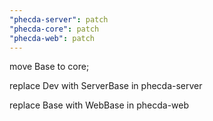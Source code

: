 ```yaml
---
"phecda-server": patch
"phecda-core": patch
"phecda-web": patch
---
```


move Base to core;

replace Dev with ServerBase in phecda-server

replace Base with WebBase in phecda-web
